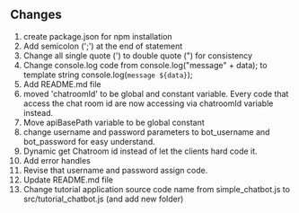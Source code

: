 ## Changes
1. create package.json for npm installation
2. Add semicolon (';') at the end of statement
3. Change all single quote (') to double quote (") for consistency 
4. Change console.log code from console.log("message" + data); to template string console.log(`message ${data}`);
5. Add README.md file
6. moved 'chatroomId' to be global and constant variable. Every code that access the chat room id are now accessing via chatroomId variable instead.
7. Move apiBasePath variable to be global constant
8. change username and password parameters to bot_username and bot_password for easy understand.
9. Dynamic get Chatroom id instead of let the clients hard code it.
10. Add error handles
11. Revise that username and password assign code.
12. Update README.md file
13. Change tutorial application source code name from simple_chatbot.js to src/tutorial_chatbot.js (and add new folder)
